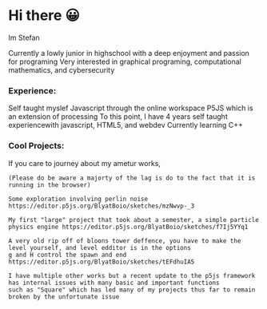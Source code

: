 # Hi there 😀
Im Stefan

Currently a lowly junior in highschool with a deep enjoyment and passion for programing
Very interested in graphical programing, computational mathematics, and cybersecurity

### Experience:
  Self taught myslef Javascript through the online workspace P5JS which is an extension of processing
  To this point, I have 4 years self taught experiencewith javascript, HTML5, and webdev
  Currently learning C++
### Cool Projects:
  If you care to journey about my ametur works,
  
    (Please do be aware a majorty of the lag is do to the fact that it is running in the browser)
    
    Some exploration involving perlin noise https://editor.p5js.org/BlyatBoio/sketches/mzNwvp-_3
    
    My first "large" project that took about a semester, a simple particle physics engine https://editor.p5js.org/BlyatBoio/sketches/f7Ij5YYq1

    A very old rip off of bloons tower deffence, you have to make the level yourself, and level edditor is in the options
    g and H control the spawn and end https://editor.p5js.org/BlyatBoio/sketches/tEFdhuIA5

    I have multiple other works but a recent update to the p5js framework has internal issues with many basic and important functions 
    such as "Square" which has led many of my projects thus far to remain broken by the unfortunate issue
    

<!--
**BlyatBoio/BlyatBoio** is a ✨ _special_ ✨ repository because its `README.md` (this file) appears on your GitHub profile.

Here are some ideas to get you started:

- 🔭 I’m currently working on ...
- 🌱 I’m currently learning ...
- 👯 I’m looking to collaborate on ...
- 🤔 I’m looking for help with ...
- 💬 Ask me about ...
- 📫 How to reach me: ...
- 😄 Pronouns: ...
- ⚡ Fun fact: ...
-->
